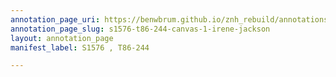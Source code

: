 ```yaml
---
annotation_page_uri: https://benwbrum.github.io/znh_rebuild/annotations/s1576-t86-244-canvas-1-irene-jackson.json
annotation_page_slug: s1576-t86-244-canvas-1-irene-jackson
layout: annotation_page
manifest_label: S1576 , T86-244

---
```

